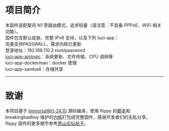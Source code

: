 # 项目简介
本固件适配斐讯 N1 旁路由模式，追求轻量（请注意：不具备 PPPoE、WiFi 相关功能）。<br>
固件包含默认皮肤、完整 IPv6 支持，以及下列 luci-app：<br>
完美支持PASSWALL，需求内核已更新<br>
登录地址：192.168.110.2 root/password<br>
[luci-app-amlogic](https://github.com/ophub/luci-app-amlogic)：系统更新、文件传输、CPU 调频等<br>
luci-app-dockerman：docker 管理<br>
luci-app-samba4：存储共享
***
# 致谢
本项目基于 [ImmortalWrt-24.10](https://github.com/immortalwrt/immortalwrt/tree/openwrt-24.10) 源码编译，使用 flippy 的[脚本](https://github.com/unifreq/openwrt_packit)和 breakingbadboy 维护的[内核](https://github.com/breakingbadboy/OpenWrt/releases/tag/kernel_stable)打包成完整固件，感谢开发者们的无私分享。<br>
flippy 固件的更多细节参考[恩山论坛帖子](https://www.right.com.cn/forum/thread-4076037-1-1.html)。
